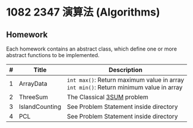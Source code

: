 # 1082 2347 演算法 (Algorithms)

## Homework

Each homework contains an abstract class, which define one or more abstract functions to be implemented.

| #    | Title          | Description                                                  |
| ---- | -------------- | ------------------------------------------------------------ |
| 1    | ArrayData      | `int max()`: Return maximum value in array<br />`int min()`: Return minimum value in array |
| 2    | ThreeSum       | The Classical [3SUM](https://en.wikipedia.org/wiki/3SUM) problem |
| 3    | IslandCounting | See Problem Statement inside directory                       |
| 4    | PCL            | See Problem Statement inside directory                       |


